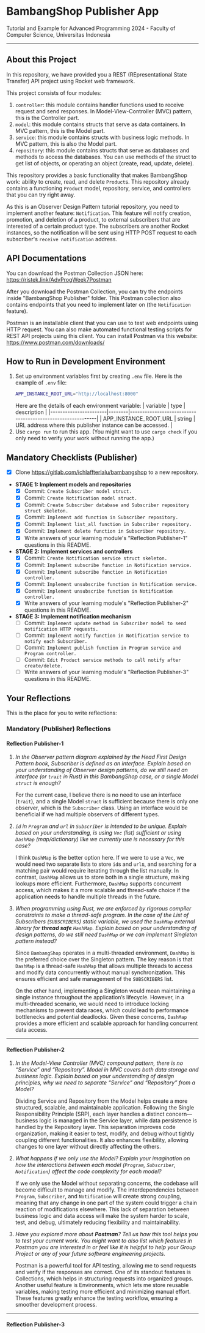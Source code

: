 # BambangShop Publisher App
Tutorial and Example for Advanced Programming 2024 - Faculty of Computer Science, Universitas Indonesia

---

## About this Project
In this repository, we have provided you a REST (REpresentational State Transfer) API project using Rocket web framework.

This project consists of four modules:
1.  `controller`: this module contains handler functions used to receive request and send responses.
    In Model-View-Controller (MVC) pattern, this is the Controller part.
2.  `model`: this module contains structs that serve as data containers.
    In MVC pattern, this is the Model part.
3.  `service`: this module contains structs with business logic methods.
    In MVC pattern, this is also the Model part.
4.  `repository`: this module contains structs that serve as databases and methods to access the databases.
    You can use methods of the struct to get list of objects, or operating an object (create, read, update, delete).

This repository provides a basic functionality that makes BambangShop work: ability to create, read, and delete `Product`s.
This repository already contains a functioning `Product` model, repository, service, and controllers that you can try right away.

As this is an Observer Design Pattern tutorial repository, you need to implement another feature: `Notification`.
This feature will notify creation, promotion, and deletion of a product, to external subscribers that are interested of a certain product type.
The subscribers are another Rocket instances, so the notification will be sent using HTTP POST request to each subscriber's `receive notification` address.

## API Documentations

You can download the Postman Collection JSON here: https://ristek.link/AdvProgWeek7Postman

After you download the Postman Collection, you can try the endpoints inside "BambangShop Publisher" folder.
This Postman collection also contains endpoints that you need to implement later on (the `Notification` feature).

Postman is an installable client that you can use to test web endpoints using HTTP request.
You can also make automated functional testing scripts for REST API projects using this client.
You can install Postman via this website: https://www.postman.com/downloads/

## How to Run in Development Environment
1.  Set up environment variables first by creating `.env` file.
    Here is the example of `.env` file:
    ```bash
    APP_INSTANCE_ROOT_URL="http://localhost:8000"
    ```
    Here are the details of each environment variable:
    | variable              | type   | description                                                |
    |-----------------------|--------|------------------------------------------------------------|
    | APP_INSTANCE_ROOT_URL | string | URL address where this publisher instance can be accessed. |
2.  Use `cargo run` to run this app.
    (You might want to use `cargo check` if you only need to verify your work without running the app.)

## Mandatory Checklists (Publisher)
-   [x] Clone https://gitlab.com/ichlaffterlalu/bambangshop to a new repository.
-   **STAGE 1: Implement models and repositories**
    -   [x] Commit: `Create Subscriber model struct.`
    -   [x] Commit: `Create Notification model struct.`
    -   [x] Commit: `Create Subscriber database and Subscriber repository struct skeleton.`
    -   [x] Commit: `Implement add function in Subscriber repository.`
    -   [x] Commit: `Implement list_all function in Subscriber repository.`
    -   [x] Commit: `Implement delete function in Subscriber repository.`
    -   [x] Write answers of your learning module's "Reflection Publisher-1" questions in this README.
-   **STAGE 2: Implement services and controllers**
    -   [x] Commit: `Create Notification service struct skeleton.`
    -   [x] Commit: `Implement subscribe function in Notification service.`
    -   [x] Commit: `Implement subscribe function in Notification controller.`
    -   [x] Commit: `Implement unsubscribe function in Notification service.`
    -   [x] Commit: `Implement unsubscribe function in Notification controller.`
    -   [x] Write answers of your learning module's "Reflection Publisher-2" questions in this README.
-   **STAGE 3: Implement notification mechanism**
    -   [ ] Commit: `Implement update method in Subscriber model to send notification HTTP requests.`
    -   [ ] Commit: `Implement notify function in Notification service to notify each Subscriber.`
    -   [ ] Commit: `Implement publish function in Program service and Program controller.`
    -   [ ] Commit: `Edit Product service methods to call notify after create/delete.`
    -   [ ] Write answers of your learning module's "Reflection Publisher-3" questions in this README.

## Your Reflections
This is the place for you to write reflections:

### Mandatory (Publisher) Reflections

#### Reflection Publisher-1

1. *In the Observer pattern diagram explained by the Head First Design Pattern book, Subscriber is defined as an interface. Explain based on your understanding of Observer design patterns, do we still need an interface (or `trait` in Rust) in this BambangShop case, or a single Model `struct` is enough?*

    For the current case, I believe there is no need to use an interface (`trait`), and a single Model `struct` is sufficient because there is only one observer, which is the `Subscriber` class. Using an interface would be beneficial if we had multiple observers of different types.

2. *`id` in `Program` and `url` in `Subscriber` is intended to be unique. Explain based on your understanding, is using `Vec` (list) sufficient or using `DashMap` (map/dictionary) like we currently use is necessary for this case?*

    I think `DashMap` is the better option here. If we were to use a `Vec`, we would need two separate lists to store `id`s and `url`s, and searching for a matching pair would require iterating through the list manually. In contrast, `DashMap` allows us to store both in a single structure, making lookups more efficient. Furthermore, `DashMap` supports concurrent access, which makes it a more scalable and thread-safe choice if the application needs to handle multiple threads in the future.

3. *When programming using Rust, we are enforced by rigorous compiler constraints to make a thread-safe program. In the case of the List of Subscribers (`SUBSCRIBERS`) static variable, we used the `DashMap` external library for **thread safe** `HashMap`. Explain based on your understanding of design patterns, do we still need `DashMap` or we can implement Singleton pattern instead?*

    Since `BambangShop` operates in a multi-threaded environment, `DashMap` is the preferred choice over the Singleton pattern. The key reason is that `DashMap` is a thread-safe `HashMap` that allows multiple threads to access and modify data concurrently without manual synchronization. This ensures efficient and safe management of the `SUBSCRIBERS` list.

    On the other hand, implementing a Singleton would mean maintaining a single instance throughout the application’s lifecycle. However, in a multi-threaded scenario, we would need to introduce locking mechanisms to prevent data races, which could lead to performance bottlenecks and potential deadlocks. Given these concerns, `DashMap` provides a more efficient and scalable approach for handling concurrent data access.

---

#### Reflection Publisher-2

1. *In the Model-View Controller (MVC) compound pattern, there is no “Service” and “Repository”. Model in MVC covers both data storage and business logic. Explain based on your understanding of design principles, why we need to separate “Service” and “Repository” from a Model?*

    Dividing Service and Repository from the Model helps create a more structured, scalable, and maintainable application. Following the Single Responsibility Principle (SRP), each layer handles a distinct concern—business logic is managed in the Service layer, while data persistence is handled by the Repository layer. This separation improves code organization, making it easier to test, modify, and debug without tightly coupling different functionalities. It also enhances flexibility, allowing changes to one layer without directly affecting the others.

2. *What happens if we only use the Model? Explain your imagination on how the interactions between each model (`Program`, `Subscriber`, `Notification`) affect the code complexity for each model?*

    If we only use the Model without separating concerns, the codebase will become difficult to manage and modify. The interdependencies between `Program`, `Subscriber`, and `Notification` will create strong coupling, meaning that any change in one part of the system could trigger a chain reaction of modifications elsewhere. This lack of separation between business logic and data access will make the system harder to scale, test, and debug, ultimately reducing flexibility and maintainability.

3. *Have you explored more about **Postman**? Tell us how this tool helps you to test your current work. You might want to also list which features in Postman you are interested in or feel like it is helpful to help your Group Project or any of your future software engineering projects.*

    Postman is a powerful tool for API testing, allowing me to send requests and verify if the responses are correct. One of its standout features is Collections, which helps in structuring requests into organized groups. Another useful feature is Environments, which lets me store reusable variables, making testing more efficient and minimizing manual effort. These features greatly enhance the testing workflow, ensuring a smoother development process.

---

#### Reflection Publisher-3

